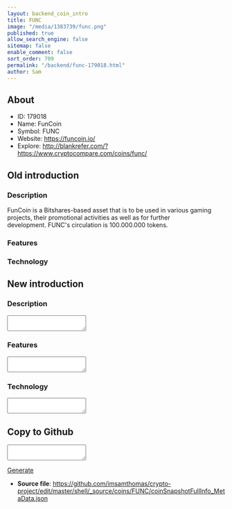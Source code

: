 ```yaml
---
layout: backend_coin_intro
title: FUNC
image: "/media/1383739/func.png"
published: true
allow_search_engine: false
sitemap: false
enable_comment: false
sort_order: 709
permalink: "/backend/func-179018.html"
author: Sam
---
```


## About

- ID: 179018
- Name: FunCoin
- Symbol: FUNC
- Website: https://funcoin.io/
- Explore: http://blankrefer.com/?https://www.cryptocompare.com/coins/func/


## Old introduction

### Description

<p>FunCoin is a Bitshares-based asset that is to be used in various gaming projects, their promotional activities as well as for further development. FUNC&#39;s circulation is 100.000.000 tokens.</p>

### Features


### Technology




## New introduction


### Description
<textarea id="meta_description" name="description"></textarea>

### Features
<textarea id="meta_features" name="features"></textarea>

### Technology
<textarea id="meta_technology" name="technology"></textarea>


## Copy to Github

<textarea id="coinsnapshotfullinfo_metadata"></textarea>

<a href="#gen" onclick="generateMetaDatJson()">Generate</a>

- **Source file**: <a href="https://github.com/imsamthomas/crypto-project/edit/master/shell/_source/coins/FUNC/coinSnapshotFullInfo_MetaData.json">https://github.com/imsamthomas/crypto-project/edit/master/shell/_source/coins/FUNC/coinSnapshotFullInfo_MetaData.json</a>

